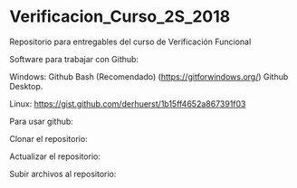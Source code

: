 # Verificacion_Curso_2S_2018
Repositorio para entregables del curso de Verificación Funcional

Software para trabajar con Github:

Windows:
Github Bash (Recomendado) (https://gitforwindows.org/)
Github Desktop.

Linux:
https://gist.github.com/derhuerst/1b15ff4652a867391f03

Para usar github:

Clonar el repositorio:

Actualizar el repositorio:

Subir archivos al repositorio:
